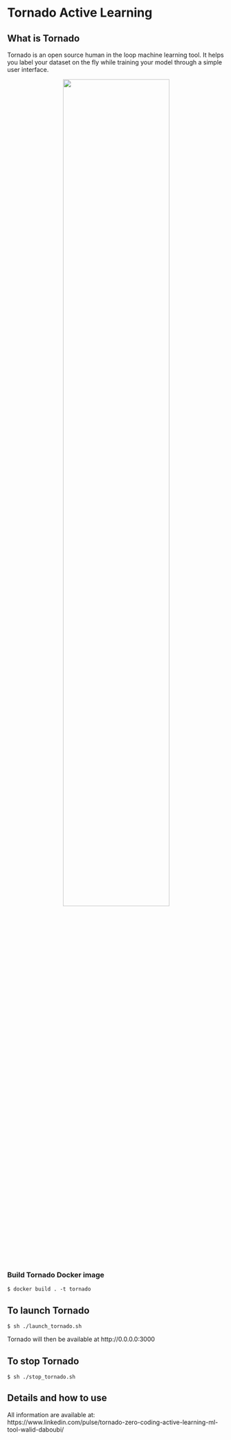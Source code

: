 <h1>Tornado Active Learning</h1>
<h2>What is Tornado</h2>
<p>Tornado is an open source human in the loop machine learning tool. It helps you label your dataset on the fly while training your model through a simple user interface.</p>

<div align="center"><img src="https://media.licdn.com/dms/image/C5612AQFG1h7oypt4tA/article-inline_image-shrink_1500_2232/0?e=1568246400&v=beta&t=MLTa63NzMrSFyupkUMSqdPVd_Uzm8erYq8I1zqsMHSE" width="70%"/></div>

<h3>Build Tornado Docker image</h3>
<code>$ docker build . -t tornado</code>

<h2>To launch Tornado</h2>
<code>$ sh ./launch_tornado.sh</code>
<p>Tornado will then be available at http://0.0.0.0:3000</p>
  
<h2>To stop Tornado</h2>
<code>$ sh ./stop_tornado.sh</code>
<h2>Details and how to use</h2>
All information are available at:
<br>
https://www.linkedin.com/pulse/tornado-zero-coding-active-learning-ml-tool-walid-daboubi/
